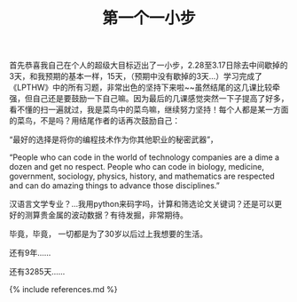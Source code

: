 ﻿---
layout: post
title: 第一个一小步
category: 生活
---

首先恭喜我自己在个人的超级大目标迈出了一小步，2.28至3.17日除去中间歇掉的3天，和我预期的基本一样，15天，（预期中没有歇掉的3天...）学习完成了《LPTHW》中的所有习题，非常出色的坚持下来啦~~虽然结尾的这几课比较牵强，但自己还是要鼓励一下自己嘛。因为最后的几课感觉突然一下子提高了好多，看不懂的扫一遍就过，我是菜鸟中的菜鸟嘛，继续努力坚持！每个人都是某一方面的菜鸟，不是吗？用结尾作者的话再次鼓励自己：

“最好的选择是将你的编程技术作为你其他职业的秘密武器”，

“People who can code in the world of technology companies are a dime a dozen and get no respect. People who can code in biology, medicine, government, sociology, physics, history, and mathematics are respected and can do amazing things to advance those disciplines.”

汉语言文学专业？...我用python来码字吗，计算和筛选论文关键词？还是可以更好的测算贵金属的波动数据？有待发掘，非常期待。

毕竟，毕竟， 一切都是为了30岁以后过上我想要的生活。

还有9年......

还有3285天......



{% include references.md %}
